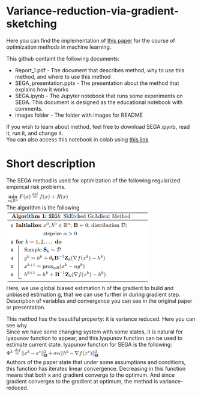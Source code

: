# Variance-reduction-via-gradient-sketching
Here you can find the implementation of [this paper](https://arxiv.org/pdf/1809.03054.pdf) for the course of optimization methods in machine learning.

This github containt the following documents:
- Report_1.pdf - The document that describes method, why to use this method, and where to use this method
- SEGA_presentation.pptx - The presentation about the method that explains how it works
- SEGA.ipynb - The Jupyter notebook that runs some experiments on SEGA. This document is designed as the educational notebook with comments.
- images folder - The folder with images for README

If you wish to learn about method, feel free to download SEGA.ipynb, read it, run it, and change it.\
You can also access this notebook in colab using [this link](https://colab.research.google.com/drive/1TA99viKEpGh0p252v7RePmJ7_MxDoM16#scrollTo=wq-ASEPIU7XJ)

# Short description
The SEGA method is used for optimization of the following regularized empirical risk problems.\
![](/images/emp_risk.png)\
The algorithm is the following\
![](/images/algo.png)\
Here, we use global biased estimation h of the gradient to build and unbiased estimation g, that we can use further in during gradient step. Description of variables and convergence you can see in the original paper or presentation.

This method has the beautiful property: it is variance reduced. Here you can see why\
Since we have some changing system with some states, it is natural for lyapunov function to appear, and this lyapunov function can be used to estimate current state. lyapunov function for SEGA is the following:\
![](/images/lyapunov.png)\
Authors of the paper state that under some assumptions and conditions, this function has iterates linear convergence. Decreasing in this function means that both x and gradient converge to the optimum. And since gradient converges to the gradient at optimum, the method is variance-reduced.
